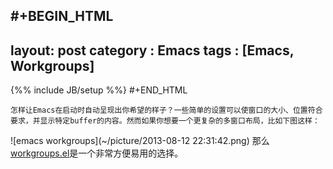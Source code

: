 #+BEGIN_HTML
---
layout: post
category : Emacs
tags : [Emacs, Workgroups]
---
{%% include JB/setup %%}
#+END_HTML

    怎样让Emacs在启动时自动呈现出你希望的样子？一些简单的设置可以使窗口的大小、位置符合要求，并显示特定buffer的内容。然而如果你想要一个更复杂的多窗口布局，比如下图这样：
![emacs workgroups](~/picture/2013-08-12 22:31:42.png)
那么[workgroups.el](https://github.com/tlh/workgroups.el)是一个非常方便易用的选择。

